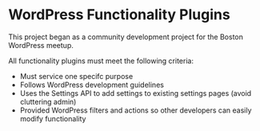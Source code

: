 # WordPress Functionality Plugins

This project began as a community development project for the Boston WordPress meetup.

All functionality plugins must meet the following criteria:

* Must service one specifc purpose
* Follows WordPress development guidelines
* Uses the Settings API to add settings to existing settings pages (avoid cluttering admin)
* Provided WordPress filters and actions so other developers can easily modify functionality
